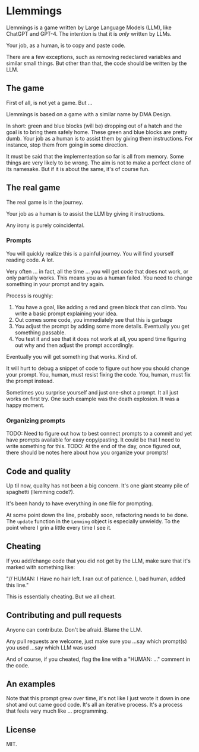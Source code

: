 # Llemmings
Llemmings is a game written by Large Language Models (LLM), like ChatGPT and GPT-4. The
intention is that it is _only_ written by LLMs.

Your job, as a human, is to copy and paste code.

There are a few exceptions, such as removing redeclared variables and similar small things.
But other than that, the code should be written by the LLM.


## The game
First of all, is not yet a game. But ...

Llemmings is based on a game with a similar name by DMA Design. 

In short: green and blue blocks (will be) dropping out of a hatch and the goal is to bring
them safely home. These green and blue blocks are pretty dumb. Your job as a human is to 
assist them by giving them instructions. For instance, stop them from going in some direction.

It must be said that the implementeation so far is all from memory. Some things are very likely
to be wrong. The aim is not to make a perfect clone of its namesake. But if it is about the same,
it's of course fun.


## The real game
The real game is in the journey.

Your job as a human is to assist the LLM by giving it instructions.

Any irony is purely coincidental.


### Prompts
You will quickly realize this is a painful journey. You will find yourself reading code. A lot.

Very often ... in fact, all the time ... you will get code that does not work, or only
partially works. This means you as a human failed. You need to change something in your
prompt and try again.

Process is roughly:
1. You have a goal, like adding a red and green block that can climb.
   You write a basic prompt explaining your idea.
2. Out comes some code, you immediately see that this is garbage
3. You adjust the prompt by adding some more details.
   Eventually you get something passable.
4. You test it and see that it does not work at all, you spend time figuring out
   why and then adjust the prompt accordingly.

Eventually you will get something that works. Kind of.

It will hurt to debug a snippet of code to figure out how you should change your prompt.
You, human, must resist fixing the code. You, human, must fix the prompt instead.

Sometimes you surprise yourself and just one-shot a prompt. It all just works on first try.
One such example was the death explosion. It was a happy moment.


### Organizing prompts
TODO: Need to figure out how to best connect prompts to a commit and yet have prompts
      available for easy copy/pasting. It could be that I need to write something for
      this.
TODO: At the end of the day, once figured out, there should be notes here about how you organize your prompts!


## Code and quality
Up til now, quality has not been a big concern. It's one giant steamy pile of spaghetti (llemming code?).

It's been handy to have everything in one file for prompting.

At some point down the line, probably soon, refactoring needs to be done. The `update` function in the `Lemming`
object is especially unwieldy. To the point where I grin a little every time I see it.


## Cheating
If you add/change code that you did not get by the LLM, make sure that it's marked 
with something like:

"// HUMAN: I Have no hair left. I ran out of patience. I, bad human, added this line."

This is essentially cheating. But we all cheat.


## Contributing and pull requests
Anyone can contribute. Don't be afraid. Blame the LLM.

Any pull requests are welcome, just make sure you
...say which prompt(s) you used
...say which LLM was used

And of course, if you cheated, flag the line with a "HUMAN: ..." comment in the code.


## An examples
Note that this prompt grew over time, it's not like I just wrote it down in one shot and
out came good code. It's all an iterative process. It's a process that feels very much
like ... programming.


## License
MIT.
